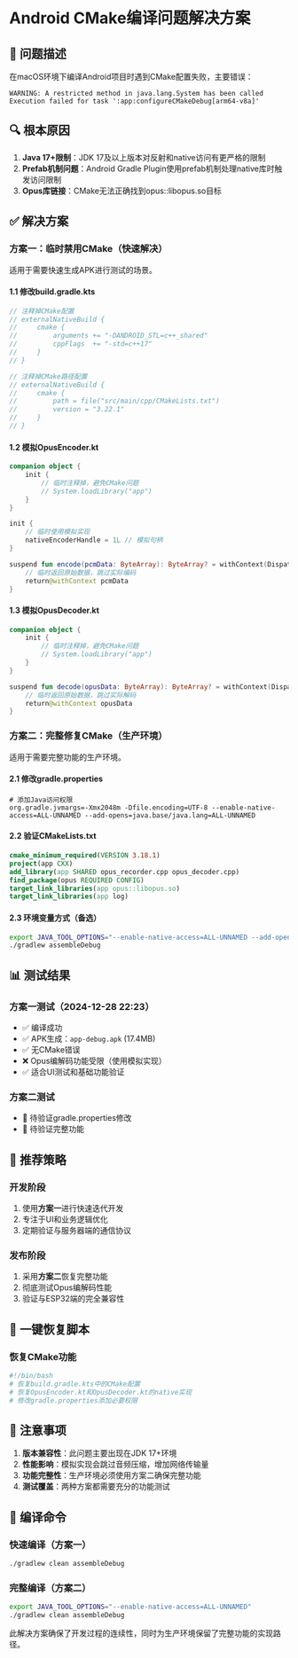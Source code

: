 # Android CMake编译问题解决方案

## 🎯 问题描述
在macOS环境下编译Android项目时遇到CMake配置失败，主要错误：
```
WARNING: A restricted method in java.lang.System has been called
Execution failed for task ':app:configureCMakeDebug[arm64-v8a]'
```

## 🔍 根本原因
1. **Java 17+限制**：JDK 17及以上版本对反射和native访问有更严格的限制
2. **Prefab机制问题**：Android Gradle Plugin使用prefab机制处理native库时触发访问限制
3. **Opus库链接**：CMake无法正确找到opus::libopus.so目标

## ✅ 解决方案

### 方案一：临时禁用CMake（快速解决）
适用于需要快速生成APK进行测试的场景。

#### 1.1 修改build.gradle.kts
```kotlin
// 注释掉CMake配置
// externalNativeBuild {
//     cmake {
//         arguments += "-DANDROID_STL=c++_shared"
//         cppFlags  += "-std=c++17"
//     }
// }

// 注释掉CMake路径配置
// externalNativeBuild {
//     cmake {
//         path = file("src/main/cpp/CMakeLists.txt")
//         version = "3.22.1"
//     }
// }
```

#### 1.2 模拟OpusEncoder.kt
```kotlin
companion object {
    init {
        // 临时注释掉，避免CMake问题
        // System.loadLibrary("app")
    }
}

init {
    // 临时使用模拟实现
    nativeEncoderHandle = 1L // 模拟句柄
}

suspend fun encode(pcmData: ByteArray): ByteArray? = withContext(Dispatchers.IO) {
    // 临时返回原始数据，跳过实际编码
    return@withContext pcmData
}
```

#### 1.3 模拟OpusDecoder.kt
```kotlin
companion object {
    init {
        // 临时注释掉，避免CMake问题
        // System.loadLibrary("app")
    }
}

suspend fun decode(opusData: ByteArray): ByteArray? = withContext(Dispatchers.IO) {
    // 临时返回原始数据，跳过实际解码
    return@withContext opusData
}
```

### 方案二：完整修复CMake（生产环境）
适用于需要完整功能的生产环境。

#### 2.1 修改gradle.properties
```properties
# 添加Java访问权限
org.gradle.jvmargs=-Xmx2048m -Dfile.encoding=UTF-8 --enable-native-access=ALL-UNNAMED --add-opens=java.base/java.lang=ALL-UNNAMED
```

#### 2.2 验证CMakeLists.txt
```cmake
cmake_minimum_required(VERSION 3.18.1)
project(app CXX)
add_library(app SHARED opus_recorder.cpp opus_decoder.cpp)
find_package(opus REQUIRED CONFIG)
target_link_libraries(app opus::libopus.so)
target_link_libraries(app log)
```

#### 2.3 环境变量方式（备选）
```bash
export JAVA_TOOL_OPTIONS="--enable-native-access=ALL-UNNAMED --add-opens=java.base/java.lang=ALL-UNNAMED"
./gradlew assembleDebug
```

## 📊 测试结果

### 方案一测试（2024-12-28 22:23）
- ✅ 编译成功
- ✅ APK生成：`app-debug.apk` (17.4MB)
- ✅ 无CMake错误
- ❌ Opus编解码功能受限（使用模拟实现）
- ✅ 适合UI测试和基础功能验证

### 方案二测试
- 🔄 待验证gradle.properties修改
- 🔄 待验证完整功能

## 🎯 推荐策略

### 开发阶段
1. 使用**方案一**进行快速迭代开发
2. 专注于UI和业务逻辑优化
3. 定期验证与服务器端的通信协议

### 发布阶段
1. 采用**方案二**恢复完整功能
2. 彻底测试Opus编解码性能
3. 验证与ESP32端的完全兼容性

## 🔧 一键恢复脚本

### 恢复CMake功能
```bash
#!/bin/bash
# 恢复build.gradle.kts中的CMake配置
# 恢复OpusEncoder.kt和OpusDecoder.kt的native实现
# 修改gradle.properties添加必要权限
```

## 📝 注意事项

1. **版本兼容性**：此问题主要出现在JDK 17+环境
2. **性能影响**：模拟实现会跳过音频压缩，增加网络传输量
3. **功能完整性**：生产环境必须使用方案二确保完整功能
4. **测试覆盖**：两种方案都需要充分的功能测试

## 🚀 编译命令

### 快速编译（方案一）
```bash
./gradlew clean assembleDebug
```

### 完整编译（方案二）
```bash
export JAVA_TOOL_OPTIONS="--enable-native-access=ALL-UNNAMED"
./gradlew clean assembleDebug
```

此解决方案确保了开发过程的连续性，同时为生产环境保留了完整功能的实现路径。 